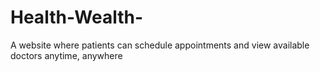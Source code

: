 # Health-Wealth-
 A website where patients can schedule appointments and view available doctors anytime, anywhere
